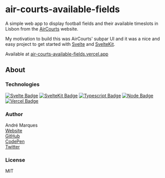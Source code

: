 # air-courts-available-fields  

A simple web app to display football fields and their available timeslots in Lisbon from the [AirCourts](https://www.aircourts.com/) website.

My motivation to build this was AirCourts' subpar UI and it was a nice and easy project to get started with [Svelte](https://svelte.dev/) and [SvelteKit](https://kit.svelte.dev/).

Available at [air-courts-available-fields.vercel.app](https://air-courts-available-fields.vercel.app/)

## About

### Technologies

<a href="https://svelte.dev/" target="_blank">![Svelte Badge](https://img.shields.io/badge/Svelte_v4-%23f1413d?style=for-the-badge&logo=svelte&logoColor=white)</a>
<a href="https://kit.svelte.dev/" target="_blank">![SvelteKit Badge](https://img.shields.io/badge/Svelte_Kit_v2-%23f1413d?style=for-the-badge&logo=svelte&logoColor=white)</a>
<a href="https://www.typescriptlang.org/" target="_blank">![Typescript Badge](https://img.shields.io/badge/TypeScript_v5-007ACC?style=for-the-badge&logo=typescript&logoColor=white)</a>
<a href="https://nodejs.org/" target="_blank">![Node Badge](https://img.shields.io/badge/Node_v20-339933?style=for-the-badge&logo=nodedotjs&logoColor=white)</a>
<a href="https://vercel.com/" target="_blank">![Vercel Badge](https://img.shields.io/badge/vercel-%23000000.svg?style=for-the-badge&logo=vercel&logoColor=white)</a>

### Author

André Marques  
[Website](https://andremarquesdev.eu)  
[GitHub](https://github.com/AndreMarquesDev)  
[CodePen](https://codepen.io/AndreMarquesDev)  
[Twitter](https://twitter.com/axxyJS)  

### License

MIT
